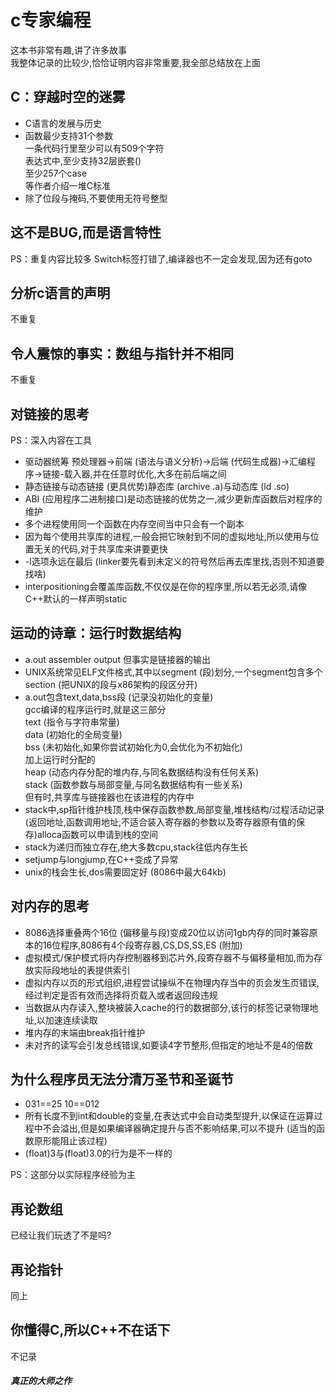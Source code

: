 # c专家编程
这本书非常有趣,讲了许多故事  
我整体记录的比较少,恰恰证明内容非常重要,我全部总结放在上面
## C：穿越时空的迷雾

- C语言的发展与历史
- 函数最少支持31个参数  
一条代码行里至少可以有509个字符  
表达式中,至少支持32层嵌套()  
至少257个case  
等作者介绍一堆C标准
- 除了位段与掩码,不要使用无符号整型

## 这不是BUG,而是语言特性

PS：重复内容比较多
Switch标签打错了,编译器也不一定会发现,因为还有goto

## 分析c语言的声明

不重复

## 令人震惊的事实：数组与指针并不相同
不重复

## 对链接的思考

PS：深入内容在工具

- 驱动器统筹 预处理器->前端 (语法与语义分析)->后端 (代码生成器)->汇编程序->链接-载入器,并在任意时优化,大多在前后端之间
- 静态链接与动态链接 (更具优势)静态库 (archive .a)与动态库 (ld .so)
- ABI (应用程序二进制接口)是动态链接的优势之一,减少更新库函数后对程序的维护
- 多个进程使用同一个函数在内存空间当中只会有一个副本
- 因为每个使用共享库的进程,一般会把它映射到不同的虚拟地址,所以使用与位置无关的代码,对于共享库来讲要更快
- -l选项永远在最后 (linker要先看到未定义的符号然后再去库里找,否则不知道要找啥)
- interpositioning会覆盖库函数,不仅仅是在你的程序里,所以若无必须,请像C++默认的一样声明static

## 运动的诗章：运行时数据结构

- a.out assembler output 但事实是链接器的输出
- UNIX系统常见ELF文件格式,其中以segment (段)划分,一个segment包含多个section (把UNIX的段与x86架构的段区分开)
- a.out包含text,data,bss段 (记录没初始化的变量)  
gcc编译的程序运行时,就是这三部分  
text (指令与字符串常量)  
data (初始化的全局变量)  
bss (未初始化,如果你尝试初始化为0,会优化为不初始化)  
加上运行时分配的  
heap (动态内存分配的堆内存,与同名数据结构没有任何关系)  
stack  (函数参数与局部变量,与同名数据结构有一些关系)  
但有时,共享库与链接器也在该进程的内存中  
- stack中,sp指针维护栈顶,栈中保存函数参数,局部变量,堆栈结构/过程活动记录 (返回地址,函数调用地址,不适合装入寄存器的参数以及寄存器原有值的保存)alloca函数可以申请到栈的空间
- stack为递归而独立存在,绝大多数cpu,stack往低内存生长
- setjump与longjump,在C++变成了异常
- unix的栈会生长,dos需要固定好 (8086中最大64kb)

## 对内存的思考
- 8086选择重叠两个16位 (偏移量与段)变成20位以访问1gb内存的同时兼容原本的16位程序,8086有4个段寄存器,CS,DS,SS,ES (附加)
- 虚拟模式/保护模式将内存控制器移到芯片外,段寄存器不与偏移量相加,而为存放实际段地址的表提供索引
- 虚拟内存以页的形式组织,进程尝试操纵不在物理内存当中的页会发生页错误,经过判定是否有效而选择将页载入或者返回段违规
- 当数据从内存读入,整块被装入cache的行的数据部分,该行的标签记录物理地址,以加速连续读取
- 堆内存的末端由break指针维护
- 未对齐的读写会引发总线错误,如要读4字节整形,但指定的地址不是4的倍数

## 为什么程序员无法分清万圣节和圣诞节
- 031==25 10==012
- 所有长度不到int和double的变量,在表达式中会自动类型提升,以保证在运算过程中不会溢出,但是如果编译器确定提升与否不影响结果,可以不提升 (适当的函数原形能阻止该过程)
- (float)3与(float)3.0的行为是不一样的

PS：这部分以实际程序经验为主

## 再论数组

已经让我们玩透了不是吗?

## 再论指针

同上

## 你懂得C,所以C++不在话下

不记录

#### _真正的大师之作_